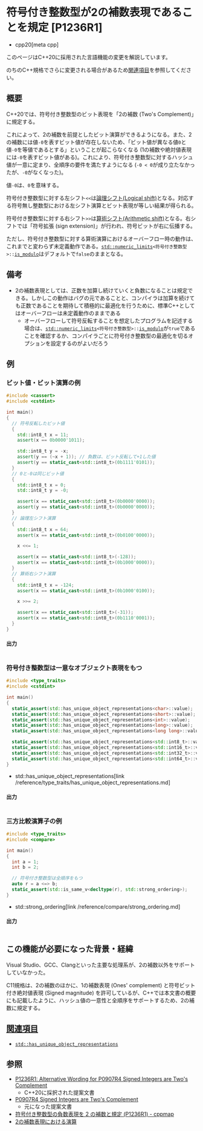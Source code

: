 # 符号付き整数型が2の補数表現であることを規定 [P1236R1]
* cpp20[meta cpp]

<!-- start lang caution -->

このページはC++20に採用された言語機能の変更を解説しています。

のちのC++規格でさらに変更される場合があるため[関連項目](#relative-page)を参照してください。

<!-- last lang caution -->

## 概要
C++20では、符号付き整数型のビット表現を「2の補数 (Two's Complement)」に規定する。

これによって、2の補数を前提としたビット演算ができるようになる。また、2の補数には値`-0`を表すビット値が存在しないため、「ビット値が異なる値`0`と値`-0`を等値であるとする」ということが起こらなくなる (1の補数や絶対値表現には`-0`を表すビット値がある)。これにより、符号付き整数型に対するハッシュ値が一意に定まり、全順序の要件を満たすようになる (`-0 < 0`が成り立たなかったが、`-0`がなくなった)。

値`-0`は、`0`を意味する。

符号付き整数型に対する左シフト`<<`は[論理シフト(Logical shift)](https://en.wikipedia.org/wiki/Logical_shift)となる。対応する符号無し整数型における左シフト演算とビット表現が等しい結果が得られる。

符号付き整数型に対する右シフト`>>`は[算術シフト(Arithmetic shift)](https://en.wikipedia.org/wiki/Arithmetic_shift)となる。右シフトでは「符号拡張 (sign extension)」が行われ、符号ビットが右に伝播する。

ただし、符号付き整数型に対する算術演算におけるオーバーフロー時の動作は、これまでと変わらず未定義動作である。[`std::numeric_limits`](/reference/limits/numeric_limits.md)`<符号付き整数型>::`[`is_modulo`](/reference/limits/numeric_limits/is_modulo.md)はデフォルトで`false`のままとなる。


## 備考
- 2の補数表現としては、正数を加算し続けていくと負数になることは規定できる。しかしこの動作はバグの元であることと、コンパイラは加算を続けても正数であることを期待して積極的に最適化を行うために、標準C++としてはオーバーフローは未定義動作のままである
    - オーバーフローして符号反転することを想定したプログラムを記述する場合は、[`std::numeric_limits`](/reference/limits/numeric_limits.md)`<符号付き整数型>::`[`is_modulo`](/reference/limits/numeric_limits/is_modulo.md)が`true`であることを確認するか、コンパイラごとに符号付き整数型の最適化を切るオプションを設定するのがよいだろう


## 例
### ビット値・ビット演算の例
```cpp example
#include <cassert>
#include <cstdint>

int main()
{
  // 符号反転したビット値
  {
    std::int8_t x = 11;
    assert(x == 0b0000'1011);

    std::int8_t y = -x;
    assert(y == (~x + 1)); // 負数は、ビット反転して+1した値
    assert(y == static_cast<std::int8_t>(0b1111'0101));
  }
  // 0と-0は同じビット値
  {
    std::int8_t x = 0;
    std::int8_t y = -0;

    assert(x == static_cast<std::int8_t>(0b0000'0000));
    assert(y == static_cast<std::int8_t>(0b0000'0000));
  }
  // 論理左シフト演算
  {
    std::int8_t x = 64;
    assert(x == static_cast<std::int8_t>(0b0100'0000));

    x <<= 1;

    assert(x == static_cast<std::int8_t>(-128));
    assert(x == static_cast<std::int8_t>(0b1000'0000));
  }
  // 算術右シフト演算
  {
    std::int8_t x = -124;
    assert(x == static_cast<std::int8_t>(0b1000'0100));

    x >>= 2;

    assert(x == static_cast<std::int8_t>(-31));
    assert(x == static_cast<std::int8_t>(0b1110'0001));
  }
}
```

#### 出力
```
```

### 符号付き整数型は一意なオブジェクト表現をもつ
```cpp example
#include <type_traits>
#include <cstdint>

int main()
{
  static_assert(std::has_unique_object_representations<char>::value);
  static_assert(std::has_unique_object_representations<short>::value);
  static_assert(std::has_unique_object_representations<int>::value);
  static_assert(std::has_unique_object_representations<long>::value);
  static_assert(std::has_unique_object_representations<long long>::value);

  static_assert(std::has_unique_object_representations<std::int8_t>::value);
  static_assert(std::has_unique_object_representations<std::int16_t>::value);
  static_assert(std::has_unique_object_representations<std::int32_t>::value);
  static_assert(std::has_unique_object_representations<std::int64_t>::value);
}
```
* std::has_unique_object_representations[link /reference/type_traits/has_unique_object_representations.md]

#### 出力
```
```

### 三方比較演算子の例
```cpp example
#include <type_traits>
#include <compare>

int main()
{
  int a = 1;
  int b = 2;

  // 符号付き整数型は全順序をもつ
  auto r = a <=> b;
  static_assert(std::is_same_v<decltype(r), std::strong_ordering>);
}
```
* std::strong_ordering[link /reference/compare/strong_ordering.md]

#### 出力
```
```


## この機能が必要になった背景・経緯
Visual Studio、GCC、Clangといった主要な処理系が、2の補数以外をサポートしていなかった。

C11規格は、2の補数のほかに、1の補数表現 (Ones' complement) と符号ビット付き絶対値表現 (Signed magnitude) を許可しているが、C++では本文書の概要にも記載したように、ハッシュ値の一意性と全順序をサポートするため、2の補数に規定する。


## <a id="relative-page" href="#relative-page">関連項目</a>
- [`std::has_unique_object_representations`](/reference/type_traits/has_unique_object_representations.md)


## 参照
- [P1236R1: Alternative Wording for P0907R4 Signed Integers are Two's Complement](http://www.open-std.org/jtc1/sc22/wg21/docs/papers/2018/p1236r1.html)
    - C++20に採択された提案文書
- [P0907R4 Signed Integers are Two's Complement](http://www.open-std.org/jtc1/sc22/wg21/docs/papers/2018/p0907r4.html)
    - 元になった提案文書
- [符号付き整数型の負数表現を 2 の補数と規定 (P1236R1) - cppmap](https://cppmap.github.io/standardization/cpp20/#2-p1236r1)
- [2の補数表現における演算](http://www.cc.kyoto-su.ac.jp/~kbys/kiso/number/int-op.html)
